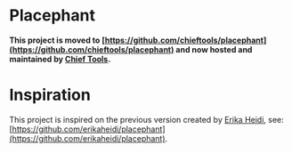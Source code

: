 # Placephant

**This project is moved to [https://github.com/chieftools/placephant](https://github.com/chieftools/placephant) and now hosted and maintained by [Chief Tools](https://chief.app/).**

# Inspiration
This project is inspired on the previous version created by [Erika Heidi](https://eheidi.dev/about/erika/), see: [https://github.com/erikaheidi/placephant](https://github.com/erikaheidi/placephant).
